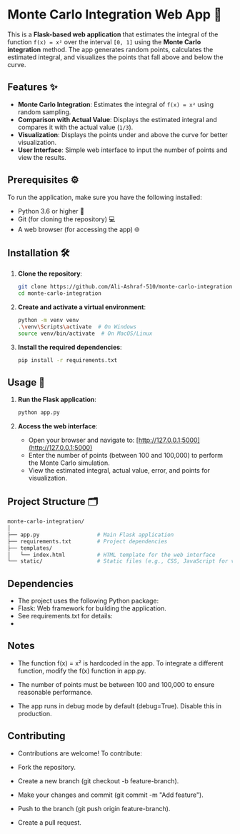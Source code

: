# Monte Carlo Integration Web App 🚀

This is a **Flask-based web application** that estimates the integral of the function `f(x) = x²` over the interval `[0, 1]` using the **Monte Carlo integration** method. The app generates random points, calculates the estimated integral, and visualizes the points that fall above and below the curve.

## Features ✨
- **Monte Carlo Integration**: Estimates the integral of `f(x) = x²` using random sampling.
- **Comparison with Actual Value**: Displays the estimated integral and compares it with the actual value (`1/3`).
- **Visualization**: Displays the points under and above the curve for better visualization.
- **User Interface**: Simple web interface to input the number of points and view the results.

## Prerequisites ⚙️
To run the application, make sure you have the following installed:
- Python 3.6 or higher 🐍
- Git (for cloning the repository) 💻
- A web browser (for accessing the app) 🌐

## Installation 🛠️

1. **Clone the repository**:
    ```bash
    git clone https://github.com/Ali-Ashraf-510/monte-carlo-integration.git
    cd monte-carlo-integration
    ```

2. **Create and activate a virtual environment**:
    ```bash
    python -m venv venv
    .\venv\Scripts\activate  # On Windows
    source venv/bin/activate  # On MacOS/Linux
    ```

3. **Install the required dependencies**:
    ```bash
    pip install -r requirements.txt
    ```

## Usage 🔧

1. **Run the Flask application**:
    ```bash
    python app.py
    ```

2. **Access the web interface**:
    - Open your browser and navigate to: [http://127.0.0.1:5000](http://127.0.0.1:5000)
    - Enter the number of points (between 100 and 100,000) to perform the Monte Carlo simulation.
    - View the estimated integral, actual value, error, and points for visualization.

## Project Structure 🗂️

```bash
monte-carlo-integration/
│
├── app.py                  # Main Flask application
├── requirements.txt        # Project dependencies
├── templates/
│   └── index.html          # HTML template for the web interface
└── static/                 # Static files (e.g., CSS, JavaScript for visualization)
```
## Dependencies
- The project uses the following Python package:
- Flask: Web framework for building the application.
- See requirements.txt for details:
- 

## Notes
- The function f(x) = x² is hardcoded in the app. To integrate a different function, modify the f(x) function in app.py.

- The number of points must be between 100 and 100,000 to ensure reasonable performance.

- The app runs in debug mode by default (debug=True). Disable this in production.
## Contributing
- Contributions are welcome! To contribute:
- Fork the repository.

- Create a new branch (git checkout -b feature-branch).

- Make your changes and commit (git commit -m "Add feature").

- Push to the branch (git push origin feature-branch).

- Create a pull request.




